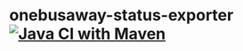 
onebusaway-status-exporter [![Java CI with Maven](https://github.com/OneBusAway/onebusaway-status-exporter/actions/workflows/maven.yml/badge.svg)](https://github.com/OneBusAway/onebusaway-status-exporter/actions/workflows/maven.yml)
======================